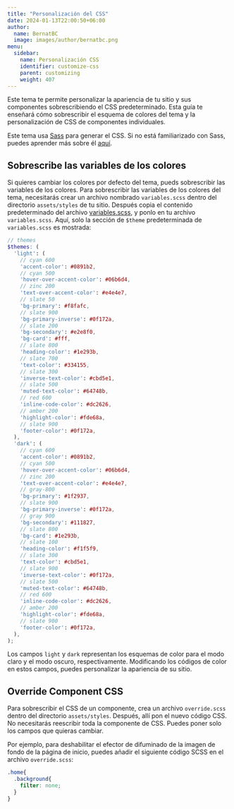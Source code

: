 ```yaml
---
title: "Personalización del CSS"
date: 2024-01-13T22:00:50+06:00
author:
  name: BernatBC
  image: images/author/bernatbc.png
menu:
  sidebar:
    name: Personalización CSS
    identifier: customize-css
    parent: customizing
    weight: 407
---
```


Este tema te permite personalizar la apariencia de tu sitio y sus componentes sobrescribiendo el CSS predeterminado. Esta guía te enseñará cómo sobrescribir el esquema de colores del tema y la personalización de CSS de componentes individuales. 

Este tema usa [Sass](https://sass-lang.com/) para generar el CSS. Si no está familiarizado con Sass, puedes aprender más sobre él [aquí](https://sass-lang.com/guide).

## Sobrescribe las variables de los colores

Si quieres cambiar los colores por defecto del tema, pueds sobrescribir las variables de los colores. Para sobrescribir las variables de los colores del tema, necesitarás crear un archivo nombrado `variables.scss` dentro del directorio `assets/styles` de tu sitio. Después copia el contenido predeterminado del archivo [variables.scss](https://github.com/hugo-toha/toha/blob/main/assets/styles/variables.scss), y ponlo en tu archivo `variables.scss`. Aquí, solo la sección de `$theme` predeterminada de `variables.scss` es mostrada:

```scss
// themes
$themes: (
  'light': (
    // cyan 600
    'accent-color': #0891b2,
    // cyan 500
    'hover-over-accent-color': #06b6d4,
    // zinc 200
    'text-over-accent-color': #e4e4e7,
    // slate 50
    'bg-primary': #f8fafc,
    // slate 900
    'bg-primary-inverse': #0f172a,
    // slate 200
    'bg-secondary': #e2e8f0,
    'bg-card': #fff,
    // slate 800
    'heading-color': #1e293b,
    // slate 700
    'text-color': #334155,
    // slate 300
    'inverse-text-color': #cbd5e1,
    // slate 500
    'muted-text-color': #64748b,
    // red 600
    'inline-code-color': #dc2626,
    // amber 200
    'highlight-color': #fde68a,
    // slate 900
    'footer-color': #0f172a,
  ),
  'dark': (
    // cyan 600
    'accent-color': #0891b2,
    // cyan 500
    'hover-over-accent-color': #06b6d4,
    // zinc 200
    'text-over-accent-color': #e4e4e7,
    // gray-800
    'bg-primary': #1f2937,
    // slate 900
    'bg-primary-inverse': #0f172a,
    // gray 900
    'bg-secondary': #111827,
    // slate 800
    'bg-card': #1e293b,
    // slate 100
    'heading-color': #f1f5f9,
    // slate 300
    'text-color': #cbd5e1,
    // slate 900
    'inverse-text-color': #0f172a,
    // slate 500
    'muted-text-color': #64748b,
    // red 600
    'inline-code-color': #dc2626,
    // amber 200
    'highlight-color': #fde68a,
    // slate 900
    'footer-color': #0f172a,
  ),
);
```

Los campos `light` y `dark` representan los esquemas de color para el modo claro y el modo oscuro, respectivamente. Modificando los códigos de color en estos campos, puedes personalizar la apariencia de su sitio.

## Override Component CSS

Para sobrescribir el CSS de un componente, crea un archivo `override.scss` dentro del directorio `assets/styles`. Después, allí pon el nuevo código CSS. No necesitarás reescribir toda la componente de CSS. Puedes poner solo los campos que quieras cambiar.

Por ejemplo, para deshabilitar el efector de difuminado de la imagen de fondo de la página de inicio, puedes añadir el siguiente código SCSS en el archivo `override.scss`:

```scss
.home{
  .background{
    filter: none;
  }
}
```
